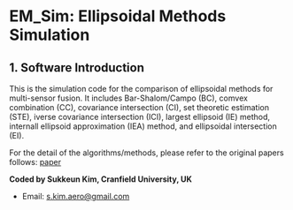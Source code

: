 # EM_Sim: Ellipsoidal Methods Simulation
## 1. Software Introduction
This is the simulation code for the comparison of ellipsoidal methods for multi-sensor fusion. It includes Bar-Shalom/Campo (BC), comvex combination (CC), covariance intersection (CI), set theoretic estimation (STE), iverse covariance intersection (ICI), largest ellipsoid (IE) method, internall ellipsoid approximation (IEA) method, and ellipsoidal intersection (EI).

For the detail of the algorithms/methods, please refer to the original papers follows:
[paper](https://dl.acm.org/doi/10.1145/3164541.3164582)

**Coded by Sukkeun Kim, Cranfield University, UK**
* Email: <s.kim.aero@gmail.com>

